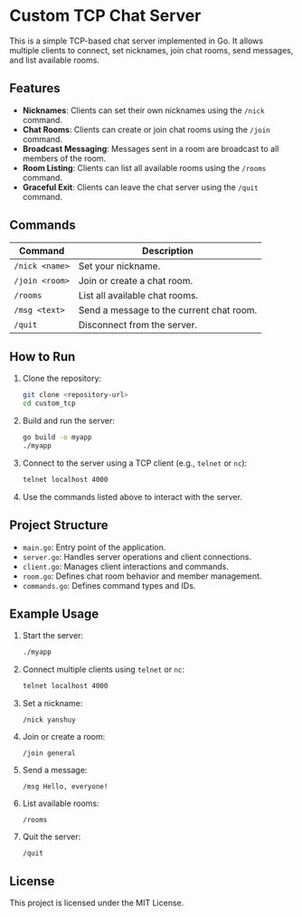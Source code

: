 # Custom TCP Chat Server

This is a simple TCP-based chat server implemented in Go. It allows multiple clients to connect, set nicknames, join chat rooms, send messages, and list available rooms.

## Features

-   **Nicknames**: Clients can set their own nicknames using the `/nick` command.
-   **Chat Rooms**: Clients can create or join chat rooms using the `/join` command.
-   **Broadcast Messaging**: Messages sent in a room are broadcast to all members of the room.
-   **Room Listing**: Clients can list all available rooms using the `/rooms` command.
-   **Graceful Exit**: Clients can leave the chat server using the `/quit` command.

## Commands

| Command        | Description                              |
| -------------- | ---------------------------------------- |
| `/nick <name>` | Set your nickname.                       |
| `/join <room>` | Join or create a chat room.              |
| `/rooms`       | List all available chat rooms.           |
| `/msg <text>`  | Send a message to the current chat room. |
| `/quit`        | Disconnect from the server.              |

## How to Run

1. Clone the repository:

    ```bash
    git clone <repository-url>
    cd custom_tcp
    ```

2. Build and run the server:

    ```bash
    go build -o myapp
    ./myapp
    ```

3. Connect to the server using a TCP client (e.g., `telnet` or `nc`):

    ```bash
    telnet localhost 4000
    ```

4. Use the commands listed above to interact with the server.

## Project Structure

-   `main.go`: Entry point of the application.
-   `server.go`: Handles server operations and client connections.
-   `client.go`: Manages client interactions and commands.
-   `room.go`: Defines chat room behavior and member management.
-   `commands.go`: Defines command types and IDs.

## Example Usage

1. Start the server:

    ```bash
    ./myapp
    ```

2. Connect multiple clients using `telnet` or `nc`:

    ```bash
    telnet localhost 4000
    ```

3. Set a nickname:

    ```
    /nick yanshuy
    ```

4. Join or create a room:

    ```
    /join general
    ```

5. Send a message:

    ```
    /msg Hello, everyone!
    ```

6. List available rooms:

    ```
    /rooms
    ```

7. Quit the server:
    ```
    /quit
    ```

## License

This project is licensed under the MIT License.
